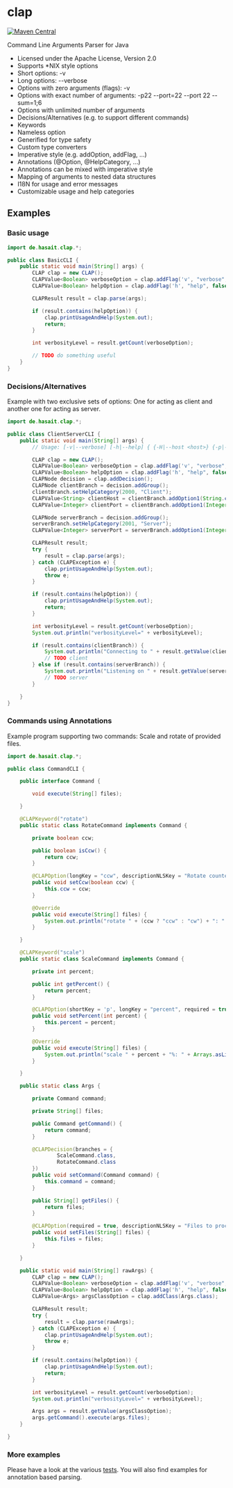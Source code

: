 clap
====

[![Maven Central](https://img.shields.io/maven-central/v/de.hasait/clap.svg?label=Maven%20Central)](http://search.maven.org/#search%7Cga%7C1%7Cg%3A%22de.hasait%22%20AND%20a%3A%22clap%22)

Command Line Arguments Parser for Java

* Licensed under the Apache License, Version 2.0
* Supports *NIX style options
* Short options: -v
* Long options: --verbose
* Options with zero arguments (flags): -v
* Options with exact number of arguments: -p22 --port=22 --port 22 --sum=1;6
* Options with unlimited number of arguments
* Decisions/Alternatives (e.g. to support different commands)
* Keywords
* Nameless option
* Generified for type safety
* Custom type converters
* Imperative style (e.g. addOption, addFlag, ...)
* Annotations (@Option, @HelpCategory, ...)
* Annotations can be mixed with imperative style
* Mapping of arguments to nested data structures
* I18N for usage and error messages
* Customizable usage and help categories

## Examples

### Basic usage

```java
import de.hasait.clap.*;

public class BasicCLI {
    public static void main(String[] args) {
        CLAP clap = new CLAP();
        CLAPValue<Boolean> verboseOption = clap.addFlag('v', "verbose", false, "Increase verbosity level");
        CLAPValue<Boolean> helpOption = clap.addFlag('h', "help", false, "Print help", true);

        CLAPResult result = clap.parse(args);

        if (result.contains(helpOption)) {
            clap.printUsageAndHelp(System.out);
            return;
        }

        int verbosityLevel = result.getCount(verboseOption);

        // TODO do something useful
    }
}
```

### Decisions/Alternatives

Example with two exclusive sets of options: One for acting as client and another one for acting as server.

```java
import de.hasait.clap.*;

public class ClientServerCLI {
    public static void main(String[] args) {
        // Usage: [-v|--verbose] [-h|--help] { {-H|--host <host>} {-p|--port <port>} | {-l|--listen <port>} }

        CLAP clap = new CLAP();
        CLAPValue<Boolean> verboseOption = clap.addFlag('v', "verbose", false, "Increase verbosity level");
        CLAPValue<Boolean> helpOption = clap.addFlag('h', "help", false, "Print help", true);
        CLAPNode decision = clap.addDecision();
        CLAPNode clientBranch = decision.addGroup();
        clientBranch.setHelpCategory(2000, "Client");
        CLAPValue<String> clientHost = clientBranch.addOption1(String.class, 'H', "host", true, "The host to connect to", "host");
        CLAPValue<Integer> clientPort = clientBranch.addOption1(Integer.class, 'p', "port", true, "The port to connect to", "port");

        CLAPNode serverBranch = decision.addGroup();
        serverBranch.setHelpCategory(2001, "Server");
        CLAPValue<Integer> serverPort = serverBranch.addOption1(Integer.class, 'l', "listen", true, "The port to listen on", "port");

        CLAPResult result;
        try {
            result = clap.parse(args);
        } catch (CLAPException e) {
            clap.printUsageAndHelp(System.out);
            throw e;
        }

        if (result.contains(helpOption)) {
            clap.printUsageAndHelp(System.out);
            return;
        }

        int verbosityLevel = result.getCount(verboseOption);
        System.out.println("verbosityLevel=" + verbosityLevel);

        if (result.contains(clientBranch)) {
            System.out.println("Connecting to " + result.getValue(clientHost) + ":" + result.getValue(clientPort) + "...");
            // TODO client
        } else if (result.contains(serverBranch)) {
            System.out.println("Listening on " + result.getValue(serverPort) + "...");
            // TODO server
        }

    }
}
```

### Commands using Annotations

Example program supporting two commands: Scale and rotate of provided files.

```java
import de.hasait.clap.*;

public class CommandCLI {

    public interface Command {

        void execute(String[] files);

    }

    @CLAPKeyword("rotate")
    public static class RotateCommand implements Command {

        private boolean ccw;

        public boolean isCcw() {
            return ccw;
        }

        @CLAPOption(longKey = "ccw", descriptionNLSKey = "Rotate counterclockwise")
        public void setCcw(boolean ccw) {
            this.ccw = ccw;
        }

        @Override
        public void execute(String[] files) {
            System.out.println("rotate " + (ccw ? "ccw" : "cw") + ": " + Arrays.asList(files));
        }

    }

    @CLAPKeyword("scale")
    public static class ScaleCommand implements Command {

        private int percent;

        public int getPercent() {
            return percent;
        }

        @CLAPOption(shortKey = 'p', longKey = "percent", required = true, descriptionNLSKey = "Scale percentage", argUsageNLSKey = "percent")
        public void setPercent(int percent) {
            this.percent = percent;
        }

        @Override
        public void execute(String[] files) {
            System.out.println("scale " + percent + "%: " + Arrays.asList(files));
        }

    }

    public static class Args {

        private Command command;

        private String[] files;

        public Command getCommand() {
            return command;
        }

        @CLAPDecision(branches = {
                ScaleCommand.class,
                RotateCommand.class
        })
        public void setCommand(Command command) {
            this.command = command;
        }

        public String[] getFiles() {
            return files;
        }

        @CLAPOption(required = true, descriptionNLSKey = "Files to process", argUsageNLSKey = "file")
        public void setFiles(String[] files) {
            this.files = files;
        }

    }

    public static void main(String[] rawArgs) {
        CLAP clap = new CLAP();
        CLAPValue<Boolean> verboseOption = clap.addFlag('v', "verbose", false, "Increase verbosity level");
        CLAPValue<Boolean> helpOption = clap.addFlag('h', "help", false, "Print help", true);
        CLAPValue<Args> argsClassOption = clap.addClass(Args.class);

        CLAPResult result;
        try {
            result = clap.parse(rawArgs);
        } catch (CLAPException e) {
            clap.printUsageAndHelp(System.out);
            throw e;
        }

        if (result.contains(helpOption)) {
            clap.printUsageAndHelp(System.out);
            return;
        }

        int verbosityLevel = result.getCount(verboseOption);
        System.out.println("verbosityLevel=" + verbosityLevel);

        Args args = result.getValue(argsClassOption);
        args.getCommand().execute(args.files);
    }

}
```

### More examples

Please have a look at the various [tests](https://github.com/shasait/clap/tree/master/src/test/java/de/hasait/clap). You will also find
examples for annotation based parsing.

